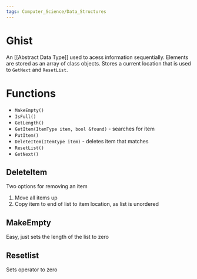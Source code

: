 ```yaml
---
tags: Computer_Science/Data_Structures
---
```


# Ghist
An [[Abstract Data Type]] used to acess information sequentially. Elements are stored as an array of class objects. Stores a current location that is used to `GetNext` and `ResetList`. 

# Functions

* `MakeEmpty()`
* `IsFull()`
* `GetLength()`
* `GetItem(ItemType item, bool &found)` - searches for item
* `PutItem()`
* `DeleteItem(Itemtype item)` - deletes item that matches
* `ResetList()`
* `GetNext()`

## DeleteItem
Two options for removing an item

1. Move all items up
2. Copy item to end of list to item location, as list is unordered

## MakeEmpty
Easy, just sets the length of the list to zero

## Resetlist
Sets operator to zero